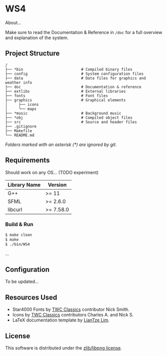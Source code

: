 # WS4

About...

Make sure to read the Documentation & Reference in `/doc` for a full overview and explanation of the system.

## Project Structure

```shell
/
├── *bin                          # Compiled binary files
├── config                        # System configuration files
├── data                          # Data files for graphics and weather info
├── doc                           # Documentation & reference
├── extlibs                       # External libraries
├── fonts                         # Font files
├── graphics                      # Graphical elements
│     ├── icons
│     └── maps
├── *music                        # Background music
├── *obj                          # Compiled object files
├── src                           # Source and header files
├── .gitignore
├── Makefile
└── README.md
```

*Folders marked with an asterisk (\*) are ignored by git*.

## Requirements

Should work on any OS... (TODO experiment)

| Library Name  | Version    |
| ------------- |------------|
| G++           | \>= 11     |
| SFML          | \>= 2.6.0  |
| libcurl       | \>= 7.58.0 |



### Build & Run

```bash
$ make clean
$ make
$ ./bin/WS4
```

...

## Configuration

To be updated...

## Resources Used

* Star4000 Fonts by [TWC Classics](https://twcclassics.com/) contributor Nick Smith.
* Icons by [TWC Classics](https://twcclassics.com/) contributors Charles A. and Nick S.
* LaTeX documentation template by [LianTze Lim](https://www.overleaf.com/articles/autorating-calculator-user-guide/fdfgkxkpqczv).

## License

This software is distributed under the [zlib/libpng license](https://opensource.org/licenses/Zlib).